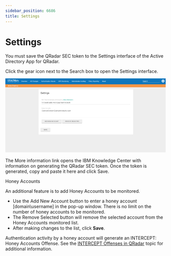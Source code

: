 ```yaml
---
sidebar_position: 6686
title: Settings
---
```


# Settings

You must save the QRadar SEC token to the Settings interface of the Active Directory App for QRadar.

Click the gear icon next to the Search box to open the Settings interface.

![Settings interface](../../../../../../static/images/ThreatPrevention_7.5/Content/Resources/Images/ThreatPrevention/SIEM/QRadar/Settings.png "Settings interface")

The More information link opens the IBM Knowledge Center with information on generating the QRadar SEC token. Once the token is generated, copy and paste it here and click Save.

Honey Accounts

An additional feature is to add Honey Accounts to be monitored.

* Use the Add New Account button to enter a honey account [domain\username] in the pop-up window. There is no limit on the number of honey accounts to be monitored.
* The Remove Selected button will remove the selected account from the Honey Accounts monitored list.
* After making changes to the list, click **Save**.

Authentication activity by a honey account will generate an INTERCEPT: Honey Accounts Offense. See the [INTERCEPT Offenses in QRadar](Offenses "INTERCEPT Offenses in QRadar") topic for additional information.